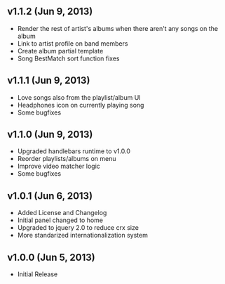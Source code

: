## v1.1.2 (Jun 9, 2013)

  - Render the rest of artist's albums when there aren't any songs on the album
  - Link to artist profile on band members
  - Create album partial template
  - Song BestMatch sort function fixes

## v1.1.1 (Jun 9, 2013)

  - Love songs also from the playlist/album UI
  - Headphones icon on currently playing song
  - Some bugfixes

## v1.1.0 (Jun 9, 2013)

  - Upgraded handlebars runtime to v1.0.0
  - Reorder playlists/albums on menu
  - Improve video matcher logic
  - Some bugfixes

## v1.0.1 (Jun 6, 2013)

  - Added License and Changelog
  - Initial panel changed to home
  - Upgraded to jquery 2.0 to reduce crx size
  - More standarized internationalization system

## v1.0.0 (Jun 5, 2013)

  - Initial Release
